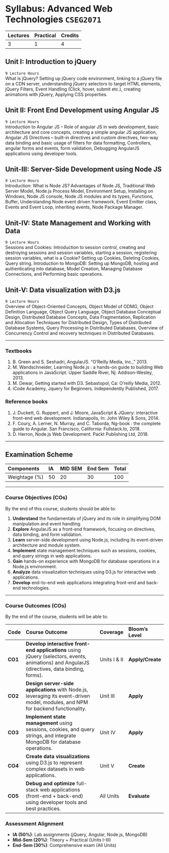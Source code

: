 # Syllabus: Advanced Web Technologies `CSEG2071`

|Lectures |Practical |Credits |
|:---|:---|:---|
| 3 | 1 | 4 |  

## Unit I: Introduction to jQuery 
`9 Lecture Hours`  
What is jQuery? Setting up jQuery code environment, linking to a jQuery file on a CDN server, understanding jQuery selectors to target HTML elements, jQuery Filters, Event Handling (Click, hover, submit etc.), creating animations with jQuery, Applying CSS properties. 

## Unit II: Front End Development using Angular JS 
`9 Lecture Hours`  
Introduction to Angular JS – Role of angular JS in web development, basic architecture and core concepts, creating a simple angular JS application, Angular JS Directives – built-in directives and custom directives, two-way data binding and basic usage of filters for data formatting, Controllers, angular forms and events, form validation, Debugging AngularJS applications using developer tools. 

## Unit-III: Server-Side Development using Node JS 
`9 Lecture Hours`  
Introduction: What is Node JS? Advantages of Node JS, Traditional Web Server Model, Node.js Process Model, Environment Setup, Installing on Windows, Node JS console, Node JS modules and its types, Functions, Buffer, Understanding Node event driven framework, Event Emitter class, Events and Event Loop, inheriting events, Node Package Manager. 

## Unit-IV: State Management and Working with Data 
`9 Lecture Hours`  
Sessions and Cookies: Introduction to session control, creating and destroying sessions and session variables, starting a session, registering session variables, what is a Cookie? Setting up Cookies, Deleting Cookies, Query string. Introduction to MongoDB: Setting up MongoDB, hosting and authenticating into database, Model Creation, Managing Database Connections, and Performing basic operations.  

## Unit-V: Data visualization with D3.js 
`9 Lecture Hours`  
Overview of Object-Oriented Concepts, Object Model of ODMG, Object Definition Language, Object Query Language, Object Database Conceptual Design, Distributed Database Concepts, Data Fragmentation, Replication and Allocation Techniques for Distributed Design, Types of Distributed Database Systems, Query Processing in Distributed Databases, Overview of Concurrency Control and recovery techniques in Distributed Databases.

---

### Textbooks  
1. B. Green and S. Seshadri, AngularJS. “O’Reilly Media, Inc.,” 2013. 
2. M. Wandschneider, Learning Node.js : a hands-on guide to building Web applications in JavaScript. Upper Saddle River, Nj: Addison-Wesley, 2013. 
3. M. Dewar, Getting started with D3. Sebastopol, Ca: O’reilly Media, 2012. 
4. iCode Academy, Jquery for Beginners. Independently Published, 2017. 

### Reference books 
1. J. Duckett, G. Ruppert, and J. Moore, JavaScript & JQuery: interactive front-end web development. Indianapolis, In: John Wiley & Sons, 2014. 
2. F. Coury, A. Lerner, N. Murray, and C. Taborda, Ng-book : the complete guide to Angular. San Francisco, California: Fullstack.Io, 2018. 
3. D. Herron, Node.js Web Development. Packt Publishing Ltd, 2018.

---

## Examination Scheme

|Components | IA | MID SEM | End Sem | Total|  
|:---|:---|:---|:---|:---|
|Weightage (%) | 50 | 20 | 30 | 100 | 

---

### **Course Objectives (COs)**  
By the end of this course, students should be able to:  
1. **Understand** the fundamentals of jQuery and its role in simplifying DOM manipulation and event handling.  
2. **Explore** AngularJS as a front-end framework, focusing on directives, data binding, and form validation.  
3. **Learn** server-side development using Node.js, including its event-driven architecture and module system.  
4. **Implement** state management techniques such as sessions, cookies, and query strings in web applications.  
5. **Gain** hands-on experience with MongoDB for database operations in a Node.js environment.  
6. **Analyze** data visualization techniques using D3.js for interactive web applications.  
7. **Develop** end-to-end web applications integrating front-end and back-end technologies.  

---


### **Course Outcomes (COs)**  
By the end of the course, students will be able to:  

| **Code** | **Course Outcome** | **Coverage** | **Bloom’s Level** |  
|:---|:---|:---|:---|
| **CO1** | **Develop interactive front-end applications** using jQuery (selectors, events, animations) and AngularJS (directives, data binding, forms). | Units I & II | **Apply/Create** |  
| **CO2** | **Design server-side applications** with Node.js, leveraging its event-driven model, modules, and NPM for backend functionality. | Unit III | **Apply** |  
| **CO3** | **Implement state management** using sessions, cookies, and query strings, and integrate MongoDB for database operations. | Unit IV | **Apply** |  
| **CO4** | **Create data visualizations** using D3.js to represent complex datasets in web applications. | Unit V | **Create** |  
| **CO5** | **Debug and optimize** full-stack web applications (front-end + back-end) using developer tools and best practices. | All Units | **Evaluate** |  

### **Assessment Alignment**  
- **IA (50%)**: Lab assignments (jQuery, Angular, Node.js, MongoDB)  
- **Mid-Sem (20%)**: Theory + Practical (Units I-III)  
- **End-Sem (30%)**: Comprehensive exam (All Units)  
